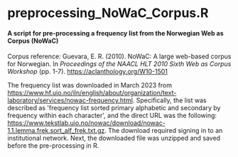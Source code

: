 # preprocessing_NoWaC_Corpus.R

#### A script for pre-processing a frequency list from the Norwegian Web as Corpus (NoWaC)

Corpus reference: Guevara, E. R. (2010). NoWaC: A large web-based corpus for Norwegian. In *Proceedings of the NAACL HLT 2010 Sixth Web as Corpus Workshop* (pp. 1-7). https://aclanthology.org/W10-1501

The frequency list was downloaded in March 2023 from https://www.hf.uio.no/iln/english/about/organization/text-laboratory/services/nowac-frequency.html. Specifically, the list was described as 'frequency list sorted primary alphabetic and secondary by frequency within each character', and the direct URL was the following: https://www.tekstlab.uio.no/nowac/download/nowac-1.1.lemma.frek.sort_alf_frek.txt.gz. The download required signing in to an institutional network. Next, the downloaded file was unzipped and saved before the pre-processing in R.

